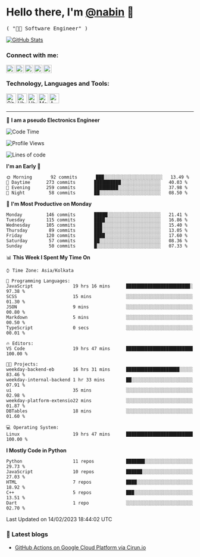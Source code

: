 <!-- <img src="profile_background.png" width="100%"> -->

<p>
  <h1>
    <b>Hello there, I'm <a href="https://github.com/nabin-nath">@nabin</a> 👋</b>
  </h1>
  <p>
    <samp>( "👨‍💻 Software Engineer" )</samp>
  </p>
</p>

<p>
  <a href="https://github.com/nabin-nath">
    <img alt="GitHub Stats" src="https://github-readme-stats.vercel.app/api?username=nabin-nath&show_icons=true&theme=dark&count_private=true&include_all_commits=false" />
  </a>
</p>

### Connect with me:

[<img align="left" alt="nabinnath | Website" width="22px" src="https://user-images.githubusercontent.com/55244069/206904166-939ff829-391e-4fb2-8d98-95ac7aaf22c0.png" />][website]
[<img align="left" alt="nabinnath | LinkedIn" width="22px" src="https://cdn.jsdelivr.net/npm/simple-icons@v3/icons/linkedin.svg" />][linkedin]
[<img align="left" alt="nabinnath | Medium" width="22px" src="https://cdn.jsdelivr.net/npm/simple-icons@v3/icons/medium.svg" />][medium]
[<img align="left" alt="nabinnath | Code Chef" width="22px" src="https://cdn.jsdelivr.net/npm/simple-icons@v3/icons/codechef.svg" />][codechef]
[<img align="left" alt="nabinnath | Twitter" width="22px" src="https://cdn.jsdelivr.net/npm/simple-icons@v3/icons/twitter.svg" />][twitter]

<br />

### Technology, Languages and Tools:

[<img align="left" title="git" alt="Git" width="26px" src="https://user-images.githubusercontent.com/55244069/152323251-ebc5bccf-6ea5-4725-ab92-2eb9b968938a.png" />][git]
[<img align="left" title="c++" alt="Ubuntu" width="26px" src="https://user-images.githubusercontent.com/55244069/152322009-974ab6c1-7e2b-46cd-8228-dc69799b9828.png" />][c++]
[<img align="left" title="react" alt="Ubuntu" width="26px" src="https://user-images.githubusercontent.com/55244069/152323669-c3b4ba4c-301b-4b64-a38d-6948e686abc6.png" />][react]
[<img align="left" title="mongodb" alt="MongoDB" width="26px" src="https://cdn.iconscout.com/icon/free/png-256/mongodb-3-1175138.png" />][mongodb]
[<img align="left" title="aws" alt="AWS" width="26px" src="https://cdn.icon-icons.com/icons2/2407/PNG/512/aws_icon_146074.png" />][aws]


<br />


<br />

---
🚀 **I am a pseudo Electronics Engineer**
<!--START_SECTION:waka-->
![Code Time](http://img.shields.io/badge/Code%20Time-405%20hrs%2031%20mins-blue)

![Profile Views](http://img.shields.io/badge/Profile%20Views-180-blue)

![Lines of code](https://img.shields.io/badge/From%20Hello%20World%20I%27ve%20Written-1%20Million%20lines%20of%20code-blue)

**I'm an Early 🐤** 

```text
🌞 Morning       92 commits       ███░░░░░░░░░░░░░░░░░░░░░░   13.49 % 
🌆 Daytime      273 commits       ██████████░░░░░░░░░░░░░░░   40.03 % 
🌃 Evening      259 commits       █████████░░░░░░░░░░░░░░░░   37.98 % 
🌙 Night         58 commits       ██░░░░░░░░░░░░░░░░░░░░░░░   08.50 % 

```
📅 **I'm Most Productive on Monday** 

```text
Monday         146 commits       █████░░░░░░░░░░░░░░░░░░░░   21.41 % 
Tuesday        115 commits       ████░░░░░░░░░░░░░░░░░░░░░   16.86 % 
Wednesday      105 commits       ███░░░░░░░░░░░░░░░░░░░░░░   15.40 % 
Thursday        89 commits       ███░░░░░░░░░░░░░░░░░░░░░░   13.05 % 
Friday         120 commits       ████░░░░░░░░░░░░░░░░░░░░░   17.60 % 
Saturday        57 commits       ██░░░░░░░░░░░░░░░░░░░░░░░   08.36 % 
Sunday          50 commits       █░░░░░░░░░░░░░░░░░░░░░░░░   07.33 % 

```


📊 **This Week I Spent My Time On** 

```text
⌚︎ Time Zone: Asia/Kolkata

💬 Programming Languages: 
JavaScript               19 hrs 16 mins      ████████████████████████░   97.38 % 
SCSS                     15 mins             ░░░░░░░░░░░░░░░░░░░░░░░░░   01.30 % 
JSON                     9 mins              ░░░░░░░░░░░░░░░░░░░░░░░░░   00.80 % 
Markdown                 5 mins              ░░░░░░░░░░░░░░░░░░░░░░░░░   00.50 % 
TypeScript               0 secs              ░░░░░░░░░░░░░░░░░░░░░░░░░   00.01 % 

🔥 Editors: 
VS Code                  19 hrs 47 mins      █████████████████████████   100.00 % 

🐱‍💻 Projects: 
weekday-backend-eb       16 hrs 31 mins      ████████████████████░░░░░   83.46 % 
weekday-internal-backend 1 hr 33 mins        ██░░░░░░░░░░░░░░░░░░░░░░░   07.91 % 
ui                       35 mins             ░░░░░░░░░░░░░░░░░░░░░░░░░   02.98 % 
weekday-platform-extensio22 mins             ░░░░░░░░░░░░░░░░░░░░░░░░░   01.87 % 
DBTables                 18 mins             ░░░░░░░░░░░░░░░░░░░░░░░░░   01.60 % 

💻 Operating System: 
Linux                    19 hrs 47 mins      █████████████████████████   100.00 % 

```

**I Mostly Code in Python** 

```text
Python                   11 repos            ███████░░░░░░░░░░░░░░░░░░   29.73 % 
JavaScript               10 repos            ██████░░░░░░░░░░░░░░░░░░░   27.03 % 
HTML                     7 repos             ████░░░░░░░░░░░░░░░░░░░░░   18.92 % 
C++                      5 repos             ███░░░░░░░░░░░░░░░░░░░░░░   13.51 % 
Dart                     1 repo              ░░░░░░░░░░░░░░░░░░░░░░░░░   02.70 % 

```



 Last Updated on 14/02/2023 18:44:02 UTC
<!--END_SECTION:waka-->

### 📕 Latest blogs

<!-- BLOG-POST-LIST:START -->
- [GitHub Actions on Google Cloud Platform via Cirun.io](https://medium.com/@nabinnath9/github-actions-on-google-cloud-platform-via-cirun-io-28a36c3b1c22?source=rss-51e400dd2d27------2)
<!-- BLOG-POST-LIST:END -->


[vscode]: https://code.visualstudio.com/
[javascript]: https://www.w3schools.com/js/DEFAULT.asp
[nodejs]: https://nodejs.org/en/
[mongodb]: https://www.mongodb.com/
[gremlin]: https://tinkerpop.apache.org/
[java]: https://www.java.com/en/
[php]: https://www.php.net/
[golang]: https://go.dev/
[typescript]: https://www.typescriptlang.org/
[mysql]: https://www.mysql.com/
[neo4j]: https://neo4j.com/
[arangodb]: https://www.arangodb.com/
[ubuntu]: https://ubuntu.com/
[phpstrom]: https://www.jetbrains.com/phpstorm/
[intellij]: https://www.jetbrains.com/idea/
[pycharm]: https://www.jetbrains.com/pycharm/
[goland]: https://www.jetbrains.com/go/
[kubernetes]: https://kubernetes.io/
[terraform]: https://www.hashicorp.com/products/terraform
[laravel]: https://laravel.com/
[express]: https://expressjs.com/
[flask]: https://flask.palletsprojects.com/en/2.0.x/
[python]: https://www.python.org/
[spring]: https://spring.io/projects/spring-boot
[redis]: https://redis.io/
[docker]: https://www.docker.com/
[aws]: https://aws.amazon.com/
[socketIO]: https://socket.io/
[kafka]: https://kafka.apache.org/
[plsql]: https://www.postgresql.org/
[git]: https://git-scm.com/
[elasticsearch]: https://git-scm.com/
[kibana]: https://git-scm.com/
[website]: http://nabin-nath.github.io/
[medium]: https://medium.com/@nabinnath9/
[codechef]: http://codechef.com/users/nabinnath9/
[twitter]: https://twitter.com/nabin_nath9
[facebook]: https://www.facebook.com/people/Nabin-Nath/100006391395983/
[linkedin]: https://www.linkedin.com/in/nabinnath9/
[c++]: https://www.cplusplus.com/reference/
[react]: https://reactjs.org/

